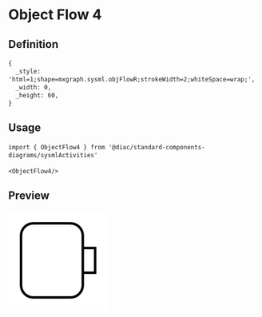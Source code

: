 # Object Flow 4

## Definition

```
{
  _style: 'html=1;shape=mxgraph.sysml.objFlowR;strokeWidth=2;whiteSpace=wrap;',
  _width: 0,
  _height: 60,
}
```

## Usage

```
import { ObjectFlow4 } from '@diac/standard-components-diagrams/sysmlActivities'

<ObjectFlow4/>
```

## Preview

<img src="./object-flow-4.png" width="200"/>
